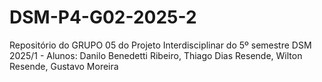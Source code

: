 # DSM-P4-G02-2025-2
Repositório do GRUPO 05 do Projeto Interdisciplinar do 5º semestre DSM 2025/1 - Alunos: Danilo Benedetti Ribeiro, Thiago Dias Resende, Wilton Resende, Gustavo Moreira
